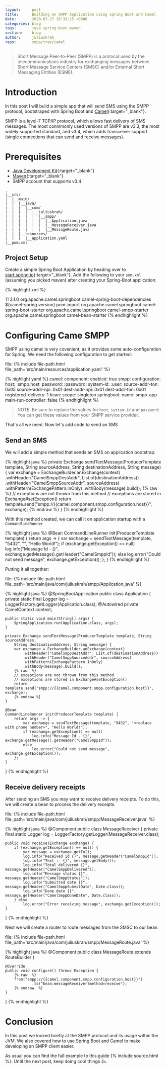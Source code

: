 ```yaml
---
layout:     post
title:      Building an SMPP Application using Spring Boot and Camel
date:       2020-03-27 18:32:25 +0000
categories: blog
tags:       java spring-boot maven
section:    blog
author:     juliuskrah
repo:       smpp/tree/camel
---
```

> Short Message Peer-to-Peer (SMPP) is a protocol used by the telecommunications industry for exchanging
  messages between Short Message Service Centers (SMSC) and/or External Short Messaging Entities (ESME).

# Introduction

In this post I will build a simple app that will send SMS using the SMPP protocol, bootstraped with 
Spring Boot and [Camel][camel]{:target="_blank"}.

SMPP is a level-7 TCP/IP protocol, which allows fast delivery of SMS messages. The most conmmonly used
versions of SMPP are v3.3, the most widely supported standard, and v3.4, which adds transceiver support
(single connections that can send and receive messages).

# Prerequisites

- [Java Development Kit][JDK]{:target="_blank"}
- [Maven][]{:target="_blank"}
- SMPP account that supports v3.4

```
.
|__src/
|  |__main/
|  |  |__java/
|  |  |  |__com/
|  |  |  |  |__juliuskrah/
|  |  |  |  |  |__smpp/
|  |  |  |  |  |  |__Application.java
|  |  |  |  |  |  |__MessageReceiver.java
|  |  |  |  |  |  |__MessageRoute.java
|  |  |__resources/
|  |  |  |__application.yaml
|__pom.xml
```

## Project Setup

Create a simple Spring Boot Application by heading over to [start.spring.io](https://start.spring.io/#!type=maven-project&language=java&platformVersion=2.2.6.RELEASE&packaging=jar&jvmVersion=11&groupId=com.juliuskrah&artifactId=smpp&name=smpp&description=Demo%20project%20for%20Camel%20SMPP&packageName=com.juliuskrah.smpp){:target="_blank"}.
Add the following to your `pom.xml` (assuming you picked maven) after creating your Spring-Boot
application:

{% highlight xml %}
<!-- Sections omitted -->
<properties>
  <java.version>11</java.version>
  <camel-spring.version>3.1.0</camel-spring.version>
</properties>

<dependencyManagement>
  <dependencies>
    <dependency>
      <groupId>org.apache.camel.springboot</groupId>
      <artifactId>camel-spring-boot-dependencies</artifactId>
      <version>${camel-spring.version}</version>
      <type>pom</type>
      <scope>import</scope>
    </dependency>
  </dependencies>
</dependencyManagement>

<dependencies>
  <dependency>
    <groupId>org.apache.camel.springboot</groupId>
    <artifactId>camel-spring-boot-starter</artifactId>
  </dependency>
  <dependency>
    <groupId>org.apache.camel.springboot</groupId>
    <artifactId>camel-smpp-starter</artifactId>
  </dependency>
  <dependency>
    <groupId>org.apache.camel.springboot</groupId>
    <artifactId>camel-bean-starter</artifactId>
  </dependency>
</dependencies>
{% endhighlight %}

# Configuring Came SMPP

SMPP using camel is very covenient, as it provides some auto-configuration for Spring. We need the
following configuration to get started:

file: {% include file-path.html file_path='src/main/resources/application.yaml' %}

{% highlight yaml %}
camel:
  component:
    enabled: true
    smpp:
      configuration:
        host: :smpp.host:
        password: :password:
        system-id: :user:
        source-addr-ton: 0x05
        source-addr-npi: 0x01
        dest-addr-npi: 0x01
        dest-addr-ton: 0x01
        registered-delivery: 1
    bean:
      scope: singleton
  springboot:
    name: smpp-app
    main-run-controller: false
{% endhighlight %}

> NOTE: Be sure to replace the values for `host`, `system-id` and `password`. You can get these values 
  from your SMPP service provider.

That's all we need. Now let's add code to send an SMS

## Send an SMS

We will add a simple method that sends an SMS on application bootstrap:

{% highlight java %}
private Exchange sendTextMessage(ProducerTemplate template, String sourceAddress,
      String destinationAddress, String message) {
    var exchange = ExchangeBuilder.anExchange(context)
        .withHeader("CamelSmppDestAddr", List.of(destinationAddress))
        .withHeader("CamelSmppSourceAddr", sourceAddress)
        .withPattern(ExchangePattern.InOnly)
        .withBody(message).build();
    {% raw  %}
    // exceptions are not thrown from this method
    // exceptions are stored in Exchange#setException()
    return template.send("smpp://{{camel.component.smpp.configuration.host}}", exchange);
    {% endraw %}
}
{% endhighlight %}

With this method created, we can call it on application startup with a `CommandlineRunner`

{% highlight java %}
@Bean
CommandLineRunner init(ProducerTemplate template) {
    return args -> {
        var exchange = sendTextMessage(template, "5432", "<replace with phone number>", "Hello World!");
        if (exchange.getException() == null)
            log.info("Message Id - {}", exchange.getMessage().getHeader("CamelSmppId"));
        else
            log.error("Could not send message", exchange.getException());
    };
}
{% endhighlight %}

Putting it all together:

file: {% include file-path.html file_path='src/main/java/com/juliuskrah/smpp/Application.java' %}

{% highlight java %}
@SpringBootApplication
public class Application {
    private static final Logger log = LoggerFactory.getLogger(Application.class);
    @Autowired private CamelContext context;

    public static void main(String[] args) {
        SpringApplication.run(Application.class, args);
    }

    private Exchange sendTextMessage(ProducerTemplate template, String sourceAddress,
        String destinationAddress, String message) {
        var exchange = ExchangeBuilder.anExchange(context)
            .withHeader("CamelSmppDestAddr", List.of(destinationAddress))
            .withHeader("CamelSmppSourceAddr", sourceAddress)
            .withPattern(ExchangePattern.InOnly)
            .withBody(message).build();
        {% raw  %}
        // exceptions are not thrown from this method
        // exceptions are stored in Exchange#setException()
        return template.send("smpp://{{camel.component.smpp.configuration.host}}", exchange);
        {% endraw %}
    }

    @Bean
    CommandLineRunner init(ProducerTemplate template) {
        return args -> {
            var exchange = sendTextMessage(template, "5432", "<replace with phone number>", "Hello World!");
            if (exchange.getException() == null)
                log.info("Message Id - {}", exchange.getMessage().getHeader("CamelSmppId"));
            else
                log.error("Could not send message", exchange.getException());
        };
    }

}
{% endhighlight %}

## Receive delivery receipts

After sending an SMS you may want to receive delivery receipts. To do this, we will create a bean
to process the delivery receipts.

file: {% include file-path.html file_path='src/main/java/com/juliuskrah/smpp/MessageReceiver.java' %}

{% highlight java %}
@Component
public class MessageReceiver {
    private final static Logger log = LoggerFactory.getLogger(MessageReceiver.class);

    public void receive(Exchange exchange) {
        if (exchange.getException() == null) {
            var message = exchange.getIn();
            log.info("Received id {}", message.getHeader("CamelSmppId"));
            log.info("Text :- {}", message.getBody());
            log.info("Total delivered {}", message.getHeader("CamelSmppDelivered"));
            log.info("Message status {}", message.getHeader("CamelSmppStatus"));
            log.info("Submitted date {}", message.getHeader("CamelSmppSubmitDate", Date.class));
            log.info("Done date {}", message.getHeader("CamelSmppDoneDate", Date.class));
        } else
            log.error("Error receiving message", exchange.getException());
    }
}
{% endhighlight %}

Next we will create a router to route messages from the SMSC to our bean:

file: {% include file-path.html file_path='src/main/java/com/juliuskrah/smpp/MessageRoute.java' %}

{% highlight java %}
@Component
public class MessageRoute extends RouteBuilder {

    @Override
    public void configure() throws Exception {
        {% raw  %}
        from("smpp://{{camel.component.smpp.configuration.host}}")
                .to("bean:messageReceiver?method=receive");
        {% endraw  %}
    }   
}
{% endhighlight %}

# Conclusion

In this post we looked briefly at the SMPP protocol and its usage within the JVM. We also covered how to
use Spring Boot and Camel to make developing an SMPP client easier.

As usual you can find the full example to this guide {% include source.html %}. Until the next post, keep
doing cool things :+1:.

[Camel]:                    https://camel.apache.org/components/latest/smpp-component.html
[JDK]:                      http://www.oracle.com/technetwork/java/javase/downloads/index.html
[Maven]:                    http://maven.apache.org